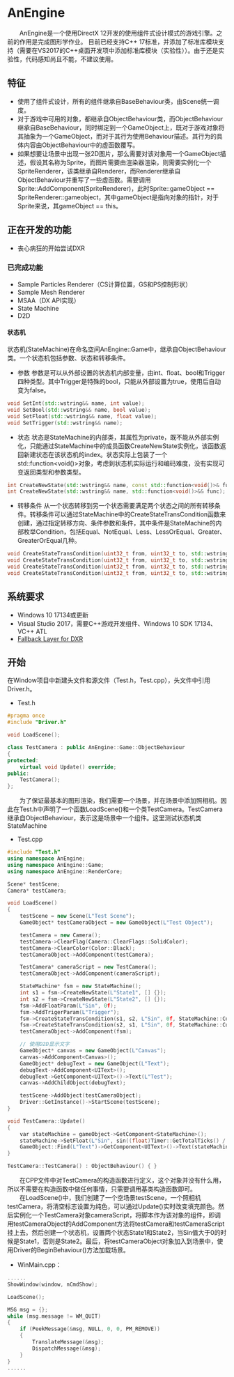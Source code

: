# AnEngine

&#8195;&#8195;AnEngine是一个使用DirectX 12开发的使用组件式设计模式的游戏引擎。之前的作用是完成图形学作业。
目前已经支持C++ 17标准，并添加了标准库模块支持（需要在VS2017的C++桌面开发项中添加标准库模块（实验性））。由于还是实验性，代码感知尚且不能，不建议使用。

## 特征
* 使用了组件式设计，所有的组件继承自BaseBehaviour类，由Scene统一调度。
* 对于游戏中可用的对象，都继承自ObjectBehaviour类，而ObjectBehaviour继承自BaseBehaviour，同时绑定到一个GameObject上，既对于游戏对象将其抽象为一个GameObject，而对于其行为使用Behaviour描述。其行为的具体内容由ObjectBehaviour中的虚函数覆写。
* 如果想要让场景中出现一张2D图片，那么需要对该对象用一个GameObject描述，假设其名称为Sprite，而图片需要由渲染器渲染，则需要实例化一个SpriteRenderer，该类继承自Renderer，而Renderer继承自ObjectBehaviour并重写了一些虚函数。需要调用Sprite::AddComponent(SpriteRenderer)，此时Sprite::gameObject == SpriteRenderer::gameobject，其中gameObject是指向对象的指针，对于Sprite来说，其gameObject == this。

## 正在开发的功能
* 丧心病狂的开始尝试DXR

### 已完成功能
* Sample Particles Renderer（CS计算位置，GS和PS控制形状）
* Sample Mesh Renderer
* MSAA（DX API实现）
* State Machine
* D2D

#### 状态机
状态机(StateMachine)在命名空间AnEngine::Game中，继承自ObjectBehaviour类。一个状态机包括参数、状态和转移条件。
* 参数
参数是可以从外部设置的状态机内部变量，由int、float、bool和Trigger四种类型。其中Trigger是特殊的bool，只能从外部设置为true，使用后自动变为false。
``` cpp
void SetInt(std::wstring&& name, int value);
void SetBool(std::wstring&& name, bool value);
void SetFloat(std::wstring&& name, float value);
void SetTrigger(std::wstring&& name);
```
* 状态
状态是StateMachine的内部类，其属性为private，既不能从外部实例化，只能通过StateMachine中的成员函数CreateNewState实例化，该函数返回新建状态在该状态机的index。状态实际上包装了一个std::function<void()>对象，考虑到状态机实际运行和编码难度，没有实现可变返回类型和参数类型。
``` cpp
int CreateNewState(std::wstring&& name, const std::function<void()>& func);
int CreateNewState(std::wstring&& name, std::function<void()>&& func);
```
* 转移条件
从一个状态转移到另一个状态需要满足两个状态之间的所有转移条件。转移条件可以通过StateMachine中的CreateStateTransCondition函数来创建，通过指定转移方向、条件参数和条件，其中条件是StateMachine的内部枚举Condition，包括Equal、NotEqual、Less、LessOrEqual、Greater、GreaterOrEqual几种。
``` cpp
void CreateStateTransCondition(uint32_t from, uint32_t to, std::wstring&& paramName, uint32_t newValue, Condition cond);
void CreateStateTransCondition(uint32_t from, uint32_t to, std::wstring&& paramName, float newValue, Condition cond);
void CreateStateTransCondition(uint32_t from, uint32_t to, std::wstring&& paramName, bool newValue, Condition cond);
void CreateStateTransCondition(uint32_t from, uint32_t to, std::wstring&& tiggerName);
```

## 系统要求
* Windows 10 17134或更新
* Visual Studio 2017，需要C++游戏开发组件、Windows 10 SDK 17134、VC++ ATL
* [Fallback Layer for DXR](https://github.com/Microsoft/DirectX-Graphics-Samples)

## 开始
在Window项目中新建头文件和源文件（Test.h，Test.cpp），头文件中引用 Driver.h。
* Test.h
``` cpp
#pragma once
#include "Driver.h"

void LoadScene();

class TestCamera : public AnEngine::Game::ObjectBehaviour
{
protected:
	virtual void Update() override;
public:
	TestCamera();
};

```
&#8195;&#8195;为了保证最基本的图形渲染，我们需要一个场景，并在场景中添加照相机。因此在Test.h中声明了一个函数LoadScene()和一个类TestCamera。TestCamera继承自ObjectBehaviour，表示这是场景中一个组件。这里测试状态机类StateMachine
* Test.cpp
``` cpp
#include "Test.h"
using namespace AnEngine;
using namespace AnEngine::Game;
using namespace AnEngine::RenderCore;

Scene* testScene;
Camera* testCamera;

void LoadScene()
{
	testScene = new Scene(L"Test Scene");
	GameObject* testCameraObject = new GameObject(L"Test Object");

	testCamera = new Camera();
	testCamera->ClearFlag(Camera::ClearFlags::SolidColor);
	testCamera->ClearColor(Color::Black);
	testCameraObject->AddComponent(testCamera);

	TestCamera* cameraScript = new TestCamera();
	testCameraObject->AddComponent(cameraScript);

	StateMachine* fsm = new StateMachine();
	int s1 = fsm->CreateNewState(L"State1", [] {});
	int s2 = fsm->CreateNewState(L"State2", [] {});
	fsm->AddFloatParam(L"Sin", 0f);
	fsm->AddTrigerParam(L"Trigger");
	fsm->CreateStateTransCondition(s1, s2, L"Sin", 0f, StateMachine::Condition::LessOrEqual);
	fsm->CreateStateTransCondition(s2, s1, L"Sin", 0f, StateMachine::Condition::Greater);
	testCameraObject->AddComponent(fsm);

	// 使用D2D显示文字
	GameObject* canvas = new GameObject(L"Canvas");
	canvas->AddComponent<Canvas>();
	GameObject* debugText = new GameObject(L"Text");
	debugText->AddComponent<UIText>();
	debugText->GetComponent<UIText>()->Text(L"Test");
	canvas->AddChildObject(debugText);

	testScene->AddObject(testCameraObject);
	Driver::GetInstance()->StartScene(testScene);
}

void TestCamera::Update()
{	
	var stateMachine = gameObject->GetComponent<StateMachine>();
	stateMachine->SetFloat(L"Sin", sin((float)Timer::GetTotalTicks() / 240000));
	GameObject::Find(L"Text")->GetComponent<UIText>()->Text(stateMachine->GetCurrectStateName());
}

TestCamera::TestCamera() : ObjectBehaviour() { }
```
&#8195;&#8195;在CPP文件中对TestCamera的构造函数进行定义，这个对象并没有什么用，所以不需要在构造函数中做任何事情，只需要调用基类构造函数即可。<br/>
&#8195;&#8195;在LoadScene()中，我们创建了一个空场景testScene，一个照相机testCamera，将清空标志设置为纯色，可以通过Update()实时改变填充颜色。然后实例化一个TestCamera对象cameraScript，将脚本作为该对象的组件，即调用testCameraObject的AddComponent方法将testCamera和testCameraScript挂上去。然后创建一个状态机，设置两个状态State1和State2，当Sin值大于0的时候是State1，否则是State2。最后，将testCameraObject对象加入到场景中，使用Driver的BeginBehaviour()方法加载场景。

* WinMain.cpp：
```cpp
......
ShowWindow(window, nCmdShow);

LoadScene();

MSG msg = {};
while (msg.message != WM_QUIT)
{
	if (PeekMessage(&msg, NULL, 0, 0, PM_REMOVE))
	{
		TranslateMessage(&msg);
		DispatchMessage(&msg);
	}
}
......
```